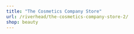 ```yaml
---
title: "The Cosmetics Company Store"
url: /riverhead/the-cosmetics-company-store-2/
shop: beauty
---
```

